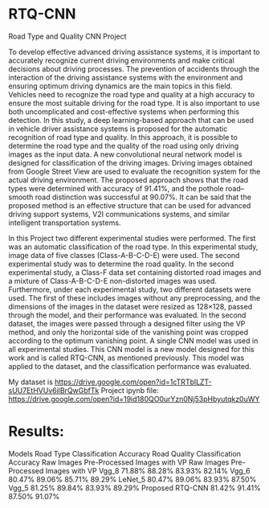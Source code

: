 # RTQ-CNN
Road Type and Quality CNN Project

To develop effective advanced driving assistance systems, it is important to accurately recognize current driving environments and make critical decisions about driving processes. The prevention of accidents through the interaction of the driving assistance systems with the environment and ensuring optimum driving dynamics are the main topics in this field. Vehicles need to recognize the road type and quality at a high accuracy to ensure the most suitable driving for the road type. It is also important to use both uncomplicated and cost-effective systems when performing this detection. In this study, a deep learning-based approach that can be used in vehicle driver assistance systems is proposed for the automatic recognition of road type and quality. In this approach, it is possible to determine the road type and the quality of the road using only driving images as the input data. A new convolutional neural network model is designed for classification of the driving images. Driving images obtained from Google Street View are used to evaluate the recognition system for the actual driving environment. The proposed approach shows that the road types were determined with accuracy of 91.41%, and the pothole road–smooth road distinction was successful at 90.07%. It can be said that the proposed method is an effective structure that can be used for advanced driving support systems, V2I communications systems, and similar intelligent transportation systems.

In this Project two different experimental studies were performed. The first was an automatic classification of the road type. In this experimental study, image data of five classes (Class-A-B-C-D-E) were used. The second experimental study was to determine the road quality. In the second experimental study, a Class-F data set containing distorted road images and a mixture of Class-A-B-C-D-E non-distorted images was used. Furthermore, under each experimental study, two different datasets were used. The first of these includes images without any preprocessing, and the dimensions of the images in the dataset were resized as 128×128, passed through the model, and their performance was evaluated. In the second dataset, the images were passed through a designed filter using the VP method, and only the horizontal side of the vanishing point was cropped according to the optimum vanishing point. A single CNN model was used in all experimental studies. This CNN model is a new model designed for this work and is called RTQ-CNN, as mentioned previously. This model was applied to the dataset, and the classification performance was evaluated. 

 My dataset is https://drive.google.com/open?id=1cTRTblLZT-sUU7EtHVUv6ilBrQwGbfTk
 Project ipynb file: https://drive.google.com/open?id=19id180QO0urYzn0Nj53pHbyutqkz0uWY
 
# Results:
  Models	                  Road Type Classification Accuracy 	                          Road Quality Classification Accuracy
	                      Raw Images  	Pre-Processed Images with VP	                Raw Images        Pre-Processed Images with VP
  Vgg_8	                    71.88%	               88.28%	                              83.93%	                      82.14%
  Vgg_6	                    80.47%	               89.06%	                              85.71%	                      89.29%
  LeNet_5	                  80.47%	               89.06%	                              83.93%	                      87.50%
  Vgg_5	                    81.25%	               89.84%	                              83.93%	                      89.29%
 Proposed RTQ-CNN	        81.42%	               91.41%	                              87.50%	                      91.07%
